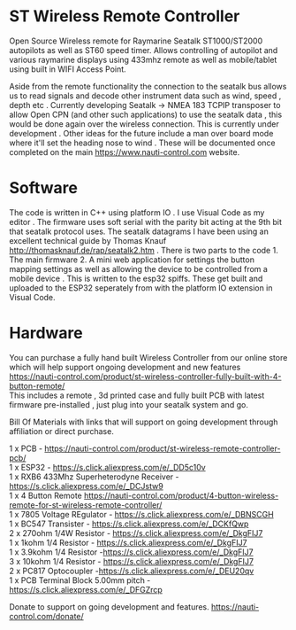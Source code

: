 # ST Wireless Remote Controller

Open Source Wireless remote for Raymarine Seatalk ST1000/ST2000 autopilots as well as ST60 speed timer. Allows controlling of autopilot and various raymarine displays using 433mhz remote as well as mobile/tablet using built in WIFI Access Point. 

Aside from the remote functionality the connection to the seatalk bus allows us to read signals and decode other instrument data such as wind, speed , depth etc . Currently developing Seatalk -> NMEA 183 TCPIP transposer to allow Open CPN (and other such applications) to use the seatalk data , this would be done again over the wireless connection. This is currently under development . Other ideas for the future include a man over board mode where it'll set the heading nose to wind . These will be documented once completed on the main https://www.nauti-control.com website.

# Software
The code is written in C++ using platform IO . I use Visual Code as my editor . The firmware uses soft serial with the parity bit acting at the 9th bit that seatalk protocol uses.  The seatalk datagrams I have been using an excellent technical guide by Thomas Knauf http://thomasknauf.de/rap/seatalk2.htm . There is two parts to the code 1. The main firmware 2. A mini web application for settings the button mapping settings as well as allowing the device to be controlled from a mobile device . This is written to the esp32 spiffs. These get built and uploaded to the ESP32 seperately from with the platform IO extension in Visual Code.

# Hardware
You can purchase a fully hand built Wireless Controller from our online store which will help support ongoing development and new features <br/>
https://nauti-control.com/product/st-wireless-controller-fully-built-with-4-button-remote/<br/>
This includes a remote , 3d printed case and fully built PCB with latest firmware pre-installed , just plug into your seatalk system and go.<br/>

Bill Of Materials with links that will support on going development through affiliation or direct purchase.

1 x PCB - https://nauti-control.com/product/st-wireless-remote-controller-pcb/<br/>
1 x ESP32 - https://s.click.aliexpress.com/e/_DD5c10v <br />
1 x RXB6 433Mhz Superheterodyne Receiver - https://s.click.aliexpress.com/e/_DCJstw9 <br />
1 x 4 Button Remote https://nauti-control.com/product/4-button-wireless-remote-for-st-wireless-remote-controller/<br />
1 x 7805 Voltage REgulator - https://s.click.aliexpress.com/e/_DBNSCGH <br />
1 x BC547 Transister - https://s.click.aliexpress.com/e/_DCKfQwp <br />
2 x 270ohm 1/4W Resistor - https://s.click.aliexpress.com/e/_DkgFIJ7 <br />
1 x 1kohm 1/4 Resistor - https://s.click.aliexpress.com/e/_DkgFIJ7 <br />
1 x 3.9kohm 1/4 Resistor -https://s.click.aliexpress.com/e/_DkgFIJ7 <br />
3 x 10kohm 1/4 Resistor - https://s.click.aliexpress.com/e/_DkgFIJ7 <br />
2 x PC817 Optocoupler -https://s.click.aliexpress.com/e/_DEU20qv <br />
1 x PCB Terminal Block 5.00mm pitch - https://s.click.aliexpress.com/e/_DFGZrcp <br />

Donate to support on going development and features.
https://nauti-control.com/donate/

